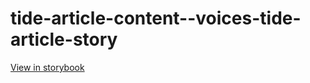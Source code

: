 # tide-article-content--voices-tide-article-story

[View in storybook](https://raw.githack.com/Independent-Digital-News-and-Media-Ltd/indy-branch-review/PR-7617-sb/index.html?path=/story/tide-article-content--voices-tide-article-story)